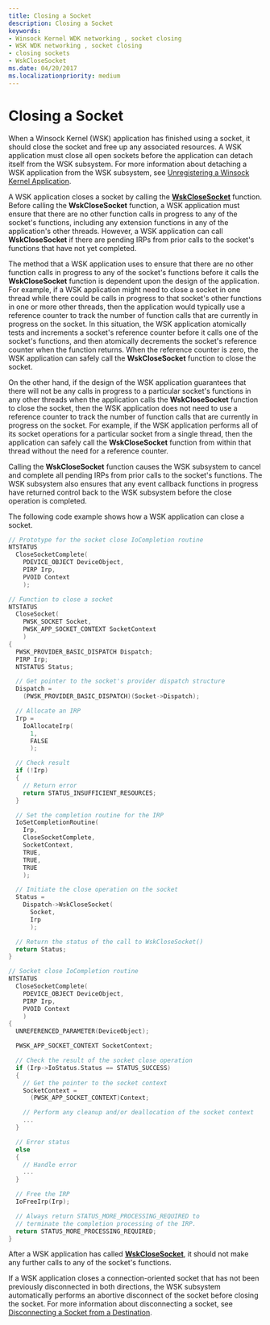 ```yaml
---
title: Closing a Socket
description: Closing a Socket
keywords:
- Winsock Kernel WDK networking , socket closing
- WSK WDK networking , socket closing
- closing sockets
- WskCloseSocket
ms.date: 04/20/2017
ms.localizationpriority: medium
---
```


# Closing a Socket


When a Winsock Kernel (WSK) application has finished using a socket, it should close the socket and free up any associated resources. A WSK application must close all open sockets before the application can detach itself from the WSK subsystem. For more information about detaching a WSK application from the WSK subsystem, see [Unregistering a Winsock Kernel Application](unregistering-a-winsock-kernel-application.md).

A WSK application closes a socket by calling the [**WskCloseSocket**](/windows-hardware/drivers/ddi/wsk/nc-wsk-pfn_wsk_close_socket) function. Before calling the **WskCloseSocket** function, a WSK application must ensure that there are no other function calls in progress to any of the socket's functions, including any extension functions in any of the application's other threads. However, a WSK application can call **WskCloseSocket** if there are pending IRPs from prior calls to the socket's functions that have not yet completed.

The method that a WSK application uses to ensure that there are no other function calls in progress to any of the socket's functions before it calls the **WskCloseSocket** function is dependent upon the design of the application. For example, if a WSK application might need to close a socket in one thread while there could be calls in progress to that socket's other functions in one or more other threads, then the application would typically use a reference counter to track the number of function calls that are currently in progress on the socket. In this situation, the WSK application atomically tests and increments a socket's reference counter before it calls one of the socket's functions, and then atomically decrements the socket's reference counter when the function returns. When the reference counter is zero, the WSK application can safely call the **WskCloseSocket** function to close the socket.

On the other hand, if the design of the WSK application guarantees that there will not be any calls in progress to a particular socket's functions in any other threads when the application calls the **WskCloseSocket** function to close the socket, then the WSK application does not need to use a reference counter to track the number of function calls that are currently in progress on the socket. For example, if the WSK application performs all of its socket operations for a particular socket from a single thread, then the application can safely call the **WskCloseSocket** function from within that thread without the need for a reference counter.

Calling the **WskCloseSocket** function causes the WSK subsystem to cancel and complete all pending IRPs from prior calls to the socket's functions. The WSK subsystem also ensures that any event callback functions in progress have returned control back to the WSK subsystem before the close operation is completed.

The following code example shows how a WSK application can close a socket.

```C++
// Prototype for the socket close IoCompletion routine
NTSTATUS
  CloseSocketComplete(
    PDEVICE_OBJECT DeviceObject,
    PIRP Irp,
    PVOID Context
    );

// Function to close a socket
NTSTATUS
  CloseSocket(
    PWSK_SOCKET Socket,
    PWSK_APP_SOCKET_CONTEXT SocketContext
    )
{
  PWSK_PROVIDER_BASIC_DISPATCH Dispatch;
  PIRP Irp;
  NTSTATUS Status;

  // Get pointer to the socket's provider dispatch structure
  Dispatch =
    (PWSK_PROVIDER_BASIC_DISPATCH)(Socket->Dispatch);

  // Allocate an IRP
  Irp =
    IoAllocateIrp(
      1,
      FALSE
      );

  // Check result
  if (!Irp)
  {
    // Return error
    return STATUS_INSUFFICIENT_RESOURCES;
  }

  // Set the completion routine for the IRP
  IoSetCompletionRoutine(
    Irp,
    CloseSocketComplete,
    SocketContext,
    TRUE,
    TRUE,
    TRUE
    );

  // Initiate the close operation on the socket
  Status =
    Dispatch->WskCloseSocket(
      Socket,
      Irp
      );

  // Return the status of the call to WskCloseSocket()
  return Status;
}

// Socket close IoCompletion routine
NTSTATUS
  CloseSocketComplete(
    PDEVICE_OBJECT DeviceObject,
    PIRP Irp,
    PVOID Context
    )
{
  UNREFERENCED_PARAMETER(DeviceObject);

  PWSK_APP_SOCKET_CONTEXT SocketContext;

  // Check the result of the socket close operation
  if (Irp->IoStatus.Status == STATUS_SUCCESS)
  {
    // Get the pointer to the socket context
    SocketContext =
      (PWSK_APP_SOCKET_CONTEXT)Context;

    // Perform any cleanup and/or deallocation of the socket context
    ...
  }

  // Error status
  else
  {
    // Handle error
    ...
  }

  // Free the IRP
  IoFreeIrp(Irp);

  // Always return STATUS_MORE_PROCESSING_REQUIRED to
  // terminate the completion processing of the IRP.
  return STATUS_MORE_PROCESSING_REQUIRED;
}
```

After a WSK application has called [**WskCloseSocket**](/windows-hardware/drivers/ddi/wsk/nc-wsk-pfn_wsk_close_socket), it should not make any further calls to any of the socket's functions.

If a WSK application closes a connection-oriented socket that has not been previously disconnected in both directions, the WSK subsystem automatically performs an abortive disconnect of the socket before closing the socket. For more information about disconnecting a socket, see [Disconnecting a Socket from a Destination](disconnecting-a-socket-from-a-destination.md).

 

